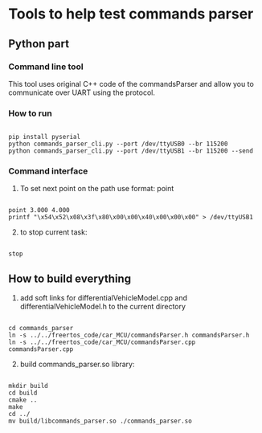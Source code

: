 # Tools to help test commands parser

## Python part

### Command line tool
This tool uses original C++ code of the commandsParser and allow you to communicate over UART using the protocol.

### How to run
<code>
pip install pyserial
python commands_parser_cli.py --port /dev/ttyUSB0 --br 115200
python commands_parser_cli.py --port /dev/ttyUSB1 --br 115200 --send
</code>


### Command interface

1) To set next point on the path use format: point <x float> <y float>
<code>
point 3.000 4.000
printf "\x54\x52\x08\x3f\x80\x00\x00\x40\x00\x00\x00" > /dev/ttyUSB1
</code>

2) to stop current task:
<code>
stop
</code>


## How to build everything
1) add soft links for differentialVehicleModel.cpp and differentialVehicleModel.h to the current directory
<code>
cd commands_parser
ln -s ../../freertos_code/car_MCU/commandsParser.h commandsParser.h
ln -s ../../freertos_code/car_MCU/commandsParser.cpp commandsParser.cpp
</code>

2) build commands_parser.so library:
<code>
mkdir build
cd build
cmake ..
make
cd ../
mv build/libcommands_parser.so ./commands_parser.so
</code>